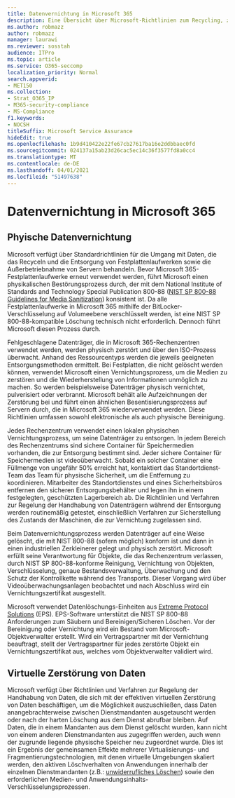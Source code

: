 ```yaml
---
title: Datenvernichtung in Microsoft 365
description: Eine Übersicht über Microsoft-Richtlinien zum Recycling, zur Entsorgung oder Zerstörung von Microsoft 365-Datenträgerlaufwerken und -servern.
ms.author: robmazz
author: robmazz
manager: laurawi
ms.reviewer: sosstah
audience: ITPro
ms.topic: article
ms.service: O365-seccomp
localization_priority: Normal
search.appverid:
- MET150
ms.collection:
- Strat_O365_IP
- M365-security-compliance
- MS-Compliance
f1.keywords:
- NOCSH
titleSuffix: Microsoft Service Assurance
hideEdit: true
ms.openlocfilehash: 1b9d410422e22fe67cb27617ba16e2ddbbaec0fd
ms.sourcegitcommit: 024137a15ab23d26cac5ec14c36f3577fd8a0cc4
ms.translationtype: MT
ms.contentlocale: de-DE
ms.lasthandoff: 04/01/2021
ms.locfileid: "51497638"
---
```

# <a name="data-destruction-in-microsoft-365"></a>Datenvernichtung in Microsoft 365

## <a name="physical-data-destruction"></a>Phyische Datenvernichtung

Microsoft verfügt über Standardrichtlinien für die Umgang mit Daten, die das Recyceln und die Entsorgung von Festplattenlaufwerken sowie die Außerbetriebnahme von Servern behandeln. Bevor Microsoft 365-Festplattenlaufwerke erneut verwendet werden, führt Microsoft einen physikalischen Bestörungsprozess durch, der mit dem National Institute of Standards and Technology Special Publication 800-88 ([NIST SP 800-88 Guidelines for Media Sanitization](https://nvlpubs.nist.gov/nistpubs/SpecialPublications/NIST.SP.800-88r1.pdf)) konsistent ist. Da alle Festplattenlaufwerke in Microsoft 365 mithilfe der BitLocker-Verschlüsselung auf Volumeebene verschlüsselt werden, ist eine NIST SP 800-88-kompatible Löschung technisch nicht erforderlich. Dennoch führt Microsoft diesen Prozess durch.

Fehlgeschlagene Datenträger, die in Microsoft 365-Rechenzentren verwendet werden, werden physisch zerstört und über den ISO-Prozess überwacht. Anhand des Ressourcentyps werden die jeweils geeigneten Entsorgungsmethoden ermittelt. Bei Festplatten, die nicht gelöscht werden können, verwendet Microsoft einen Vernichtungsprozess, um die Medien zu zerstören und die Wiederherstellung von Informationen unmöglich zu machen. So werden beispielsweise Datenträger physisch vernichtet, pulverisiert oder verbrannt. Microsoft behält alle Aufzeichnungen der Zerstörung bei und führt einen ähnlichen Besentisierungsprozess auf Servern durch, die in Microsoft 365 wiederverwendet werden. Diese Richtlinien umfassen sowohl elektronische als auch physische Bereinigung.

Jedes Rechenzentrum verwendet einen lokalen physischen Vernichtungsprozess, um seine Datenträger zu entsorgen. In jedem Bereich des Rechenzentrums sind sichere Container für Speichermedien vorhanden, die zur Entsorgung bestimmt sind. Jeder sichere Container für Speichermedien ist videoüberwacht. Sobald ein solcher Container eine Füllmenge von ungefähr 50% erreicht hat, kontaktiert das Standortdienst-Team das Team für physische Sicherheit, um die Entfernung zu koordinieren. Mitarbeiter des Standortdienstes und eines Sicherheitsbüros entfernen den sicheren Entsorgungsbehälter und legen ihn in einem festgelegten, geschützten Lagerbereich ab. Die Richtlinien und Verfahren zur Regelung der Handhabung von Datenträgern während der Entsorgung werden routinemäßig getestet, einschließlich Verfahren zur Sicherstellung des Zustands der Maschinen, die zur Vernichtung zugelassen sind.

Beim Datenvernichtungsprozess werden Datenträger auf eine Weise gelöscht, die mit NIST 800-88 (sofern möglich) konform ist und dann in einen industriellen Zerkleinerer gelegt und physisch zerstört. Microsoft erfüllt seine Verantwortung für Objekte, die das Rechenzentrum verlassen, durch NIST SP 800-88-konforme Reinigung, Vernichtung von Objekten, Verschlüsselung, genaue Bestandsverwaltung, Überwachung und den Schutz der Kontrollkette während des Transports. Dieser Vorgang wird über Videoüberwachungsanlagen beobachtet und nach Abschluss wird ein Vernichtungszertifikat ausgestellt.

Microsoft verwendet Datenlöschungs-Einheiten aus [Extreme Protocol Solutions](https://www.enterprisedataerasure.com/) (EPS). EPS-Software unterstützt die NIST SP 800-88 Anforderungen zum Säubern und Bereinigen/Sicheren Löschen. Vor der Bereinigung oder Vernichtung wird ein Bestand vom Microsoft-Objektverwalter erstellt. Wird ein Vertragspartner mit der Vernichtung beauftragt, stellt der Vertragspartner für jedes zerstörte Objekt ein Vernichtungszertifikat aus, welches vom Objektverwalter validiert wird.

## <a name="virtual-data-destruction"></a>Virtuelle Zerstörung von Daten

Microsoft verfügt über Richtlinien und Verfahren zur Regelung der Handhabung von Daten, die sich mit der effektiven virtuellen Zerstörung von Daten beschäftigen, um die Möglichkeit auszuschließen, dass Daten anangebrachterweise zwischen Dienstmandanten ausgetauscht werden oder nach der harten Löschung aus dem Dienst abrufbar bleiben. Auf Daten, die in einem Mandanten aus dem Dienst gelöscht wurden, kann nicht von einem anderen Dienstmandanten aus zugegriffen werden, auch wenn der zugrunde liegende physische Speicher neu zugeordnet wurde. Dies ist ein Ergebnis der gemeinsamen Effekte mehrerer Virtualisierungs- und Fragmentierungstechnologien, mit denen virtuelle Umgebungen skaliert werden, den aktiven Löschverhalten von Anwendungen innerhalb der einzelnen Dienstmandanten (z.B.: [unwiderrufliches Löschen](/office365/securitycompliance/office-365-exchange-online-data-deletion#page-zeroing)) sowie den erforderlichen Medien- und Anwendungsinhalts-Verschlüsselungsprozessen.